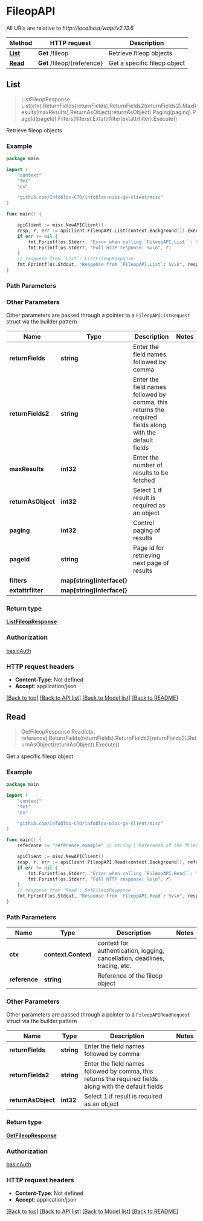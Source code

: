 # FileopAPI

All URIs are relative to *http://localhost/wapi/v2.13.6*

Method | HTTP request | Description
------------- | ------------- | -------------
[**List**](FileopAPI.md#List) | **Get** /fileop | Retrieve fileop objects
[**Read**](FileopAPI.md#Read) | **Get** /fileop/{reference} | Get a specific fileop object



## List

> ListFileopResponse List(ctx).ReturnFields(returnFields).ReturnFields2(returnFields2).MaxResults(maxResults).ReturnAsObject(returnAsObject).Paging(paging).PageId(pageId).Filters(filters).Extattrfilter(extattrfilter).Execute()

Retrieve fileop objects



### Example

```go
package main

import (
	"context"
	"fmt"
	"os"

	"github.com/Infoblox-CTO/infoblox-nios-go-client/misc"
)

func main() {

	apiClient := misc.NewAPIClient()
	resp, r, err := apiClient.FileopAPI.List(context.Background()).Execute()
	if err != nil {
		fmt.Fprintf(os.Stderr, "Error when calling `FileopAPI.List``: %v\n", err)
		fmt.Fprintf(os.Stderr, "Full HTTP response: %v\n", r)
	}
	// response from `List`: ListFileopResponse
	fmt.Fprintf(os.Stdout, "Response from `FileopAPI.List`: %v\n", resp)
}
```

### Path Parameters



### Other Parameters

Other parameters are passed through a pointer to a `FileopAPIListRequest` struct via the builder pattern


Name | Type | Description  | Notes
------------- | ------------- | ------------- | -------------
**returnFields** | **string** | Enter the field names followed by comma | 
**returnFields2** | **string** | Enter the field names followed by comma, this returns the required fields along with the default fields | 
**maxResults** | **int32** | Enter the number of results to be fetched | 
**returnAsObject** | **int32** | Select 1 if result is required as an object | 
**paging** | **int32** | Control paging of results | 
**pageId** | **string** | Page id for retrieving next page of results | 
**filters** | **map[string]interface{}** |  | 
**extattrfilter** | **map[string]interface{}** |  | 

### Return type

[**ListFileopResponse**](ListFileopResponse.md)

### Authorization

[basicAuth](../README.md#basicAuth)

### HTTP request headers

- **Content-Type**: Not defined
- **Accept**: application/json

[[Back to top]](#) [[Back to API list]](../README.md#documentation-for-api-endpoints)
[[Back to Model list]](../README.md#documentation-for-models)
[[Back to README]](../README.md)


## Read

> GetFileopResponse Read(ctx, reference).ReturnFields(returnFields).ReturnFields2(returnFields2).ReturnAsObject(returnAsObject).Execute()

Get a specific fileop object



### Example

```go
package main

import (
	"context"
	"fmt"
	"os"

	"github.com/Infoblox-CTO/infoblox-nios-go-client/misc"
)

func main() {
	reference := "reference_example" // string | Reference of the fileop object

	apiClient := misc.NewAPIClient()
	resp, r, err := apiClient.FileopAPI.Read(context.Background(), reference).Execute()
	if err != nil {
		fmt.Fprintf(os.Stderr, "Error when calling `FileopAPI.Read``: %v\n", err)
		fmt.Fprintf(os.Stderr, "Full HTTP response: %v\n", r)
	}
	// response from `Read`: GetFileopResponse
	fmt.Fprintf(os.Stdout, "Response from `FileopAPI.Read`: %v\n", resp)
}
```

### Path Parameters


Name | Type | Description  | Notes
------------- | ------------- | ------------- | -------------
**ctx** | **context.Context** | context for authentication, logging, cancellation, deadlines, tracing, etc.
**reference** | **string** | Reference of the fileop object | 

### Other Parameters

Other parameters are passed through a pointer to a `FileopAPIReadRequest` struct via the builder pattern


Name | Type | Description  | Notes
------------- | ------------- | ------------- | -------------
**returnFields** | **string** | Enter the field names followed by comma | 
**returnFields2** | **string** | Enter the field names followed by comma, this returns the required fields along with the default fields | 
**returnAsObject** | **int32** | Select 1 if result is required as an object | 

### Return type

[**GetFileopResponse**](GetFileopResponse.md)

### Authorization

[basicAuth](../README.md#basicAuth)

### HTTP request headers

- **Content-Type**: Not defined
- **Accept**: application/json

[[Back to top]](#) [[Back to API list]](../README.md#documentation-for-api-endpoints)
[[Back to Model list]](../README.md#documentation-for-models)
[[Back to README]](../README.md)

